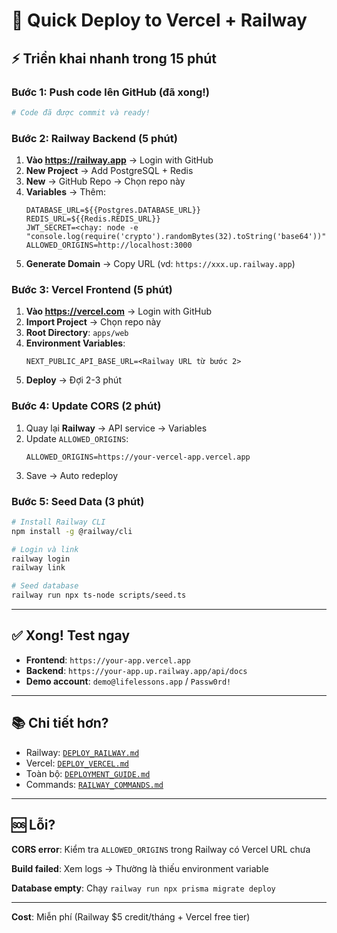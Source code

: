 # 🚀 Quick Deploy to Vercel + Railway

## ⚡ Triển khai nhanh trong 15 phút

### Bước 1: Push code lên GitHub (đã xong!)

```bash
# Code đã được commit và ready!
```

### Bước 2: Railway Backend (5 phút)

1. **Vào https://railway.app** → Login with GitHub
2. **New Project** → Add PostgreSQL + Redis
3. **New** → GitHub Repo → Chọn repo này
4. **Variables** → Thêm:
   ```
   DATABASE_URL=${{Postgres.DATABASE_URL}}
   REDIS_URL=${{Redis.REDIS_URL}}
   JWT_SECRET=<chạy: node -e "console.log(require('crypto').randomBytes(32).toString('base64'))">
   ALLOWED_ORIGINS=http://localhost:3000
   ```
5. **Generate Domain** → Copy URL (vd: `https://xxx.up.railway.app`)

### Bước 3: Vercel Frontend (5 phút)

1. **Vào https://vercel.com** → Login with GitHub
2. **Import Project** → Chọn repo này
3. **Root Directory**: `apps/web`
4. **Environment Variables**:
   ```
   NEXT_PUBLIC_API_BASE_URL=<Railway URL từ bước 2>
   ```
5. **Deploy** → Đợi 2-3 phút

### Bước 4: Update CORS (2 phút)

1. Quay lại **Railway** → API service → Variables
2. Update `ALLOWED_ORIGINS`:
   ```
   ALLOWED_ORIGINS=https://your-vercel-app.vercel.app
   ```
3. Save → Auto redeploy

### Bước 5: Seed Data (3 phút)

```bash
# Install Railway CLI
npm install -g @railway/cli

# Login và link
railway login
railway link

# Seed database
railway run npx ts-node scripts/seed.ts
```

---

## ✅ Xong! Test ngay

- **Frontend**: `https://your-app.vercel.app`
- **Backend**: `https://your-app.up.railway.app/api/docs`
- **Demo account**: `demo@lifelessons.app` / `Passw0rd!`

---

## 📚 Chi tiết hơn?

- Railway: [`DEPLOY_RAILWAY.md`](./DEPLOY_RAILWAY.md)
- Vercel: [`DEPLOY_VERCEL.md`](./DEPLOY_VERCEL.md)
- Toàn bộ: [`DEPLOYMENT_GUIDE.md`](./DEPLOYMENT_GUIDE.md)
- Commands: [`RAILWAY_COMMANDS.md`](./RAILWAY_COMMANDS.md)

---

## 🆘 Lỗi?

**CORS error**: Kiểm tra `ALLOWED_ORIGINS` trong Railway có Vercel URL chưa

**Build failed**: Xem logs → Thường là thiếu environment variable

**Database empty**: Chạy `railway run npx prisma migrate deploy`

---

**Cost**: Miễn phí (Railway $5 credit/tháng + Vercel free tier)
